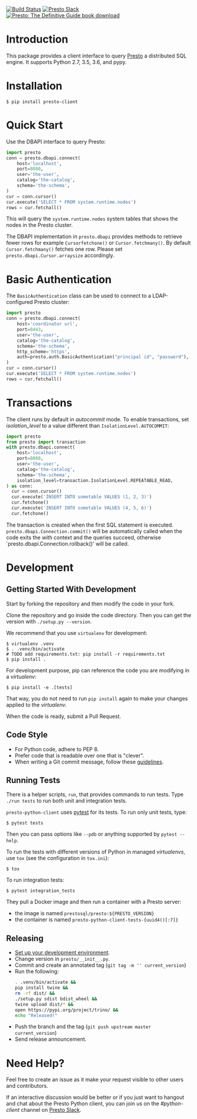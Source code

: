 [![Build Status](https://github.com/prestosql/presto-python-client/workflows/ci/badge.svg)](https://github.com/prestosql/presto-python-client/actions?query=workflow%3Aci+event%3Apush+branch%3Amaster)
[![Presto Slack](https://img.shields.io/static/v1?logo=slack&logoColor=959DA5&label=Slack&labelColor=333a41&message=join%20conversation&color=3AC358)](https://prestosql.io/slack.html)
[![Presto: The Definitive Guide book download](https://img.shields.io/badge/Presto%3A%20The%20Definitive%20Guide-download-brightgreen)](https://www.starburstdata.com/oreilly-presto-guide-download/)

# Introduction

This package provides a client interface to query [Presto](https://prestosql.io/)
a distributed SQL engine. It supports Python 2.7, 3.5, 3.6, and pypy.

# Installation

```
$ pip install presto-client
```

# Quick Start

Use the DBAPI interface to query Presto:

```python
import presto
conn = presto.dbapi.connect(
    host='localhost',
    port=8080,
    user='the-user',
    catalog='the-catalog',
    schema='the-schema',
)
cur = conn.cursor()
cur.execute('SELECT * FROM system.runtime.nodes')
rows = cur.fetchall()
```

This will query the `system.runtime.nodes` system tables that shows the nodes
in the Presto cluster.

The DBAPI implementation in `presto.dbapi` provides methods to retrieve fewer
rows for example `Cursorfetchone()` or `Cursor.fetchmany()`. By default
`Cursor.fetchmany()` fetches one row. Please set
`presto.dbapi.Cursor.arraysize` accordingly.

# Basic Authentication
The `BasicAuthentication` class can be used to connect to a LDAP-configured Presto
cluster:
```python
import presto
conn = presto.dbapi.connect(
    host='coordinator url',
    port=8443,
    user='the-user',
    catalog='the-catalog',
    schema='the-schema',
    http_scheme='https',
    auth=presto.auth.BasicAuthentication("principal id", "password"),
)
cur = conn.cursor()
cur.execute('SELECT * FROM system.runtime.nodes')
rows = cur.fetchall()
```

# Transactions
The client runs by default in *autocommit* mode. To enable transactions, set
*isolation_level* to a value different than `IsolationLevel.AUTOCOMMIT`:

```python
import presto
from presto import transaction
with presto.dbapi.connect(
    host='localhost',
    port=8080,
    user='the-user',
    catalog='the-catalog',
    schema='the-schema',
    isolation_level=transaction.IsolationLevel.REPEATABLE_READ,
) as conn:
  cur = conn.cursor()
  cur.execute('INSERT INTO sometable VALUES (1, 2, 3)')
  cur.fetchone()
  cur.execute('INSERT INTO sometable VALUES (4, 5, 6)')
  cur.fetchone()
```

The transaction is created when the first SQL statement is executed.
`presto.dbapi.Connection.commit()` will be automatically called when the code
exits the *with* context and the queries succeed, otherwise
`presto.dbapi.Connection.rollback()' will be called.

# Development

## Getting Started With Development

Start by forking the repository and then modify the code in your fork.

Clone the repository and go inside the code directory. Then you can get the
version with `./setup.py --version`.

We recommend that you use `virtualenv` for development:

```
$ virtualenv .venv
$ . .venv/bin/activate
# TODO add requirements.txt: pip install -r requirements.txt
$ pip install .
```

For development purpose, pip can reference the code you are modifying in a
*virtualenv*:

```
$ pip install -e .[tests]
```

That way, you do not need to run `pip install` again to make your changes
applied to the *virtualenv*.

When the code is ready, submit a Pull Request.

## Code Style

- For Python code, adhere to PEP 8.
- Prefer code that is readable over one that is "clever".
- When writing a Git commit message, follow these [guidelines](https://chris.beams.io/posts/git-commit/).

## Running Tests

There is a helper scripts, `run`, that provides commands to run tests.
Type `./run tests` to run both unit and integration tests.

`presto-python-client` uses [pytest](https://pytest.org/) for its tests. To run
only unit tests, type:

```
$ pytest tests
```

Then you can pass options like `--pdb` or anything supported by `pytest --help`.

To run the tests with different versions of Python in managed *virtualenvs*,
use `tox` (see the configuration in `tox.ini`):

```
$ tox
```

To run integration tests:

```
$ pytest integration_tests
```

They pull a Docker image and then run a container with a Presto server:
- the image is named `prestosql/presto:${PRESTO_VERSION}`
- the container is named `presto-python-client-tests-{uuid4()[:7]}`

## Releasing

- [Set up your development environment](#Getting-Started-With-Development).
- Change version in `presto/__init__.py`.
- Commit and create an annotated tag (`git tag -m '' current_version`)
- Run the following:
  ```bash
  . .venv/bin/activate &&
  pip install twine &&
  rm -rf dist/ &&
  ./setup.py sdist bdist_wheel &&
  twine upload dist/* &&
  open https://pypi.org/project/trino/ &&
  echo "Released!"
  ```
- Push the branch and the tag (`git push upstream master current_version`)
- Send release announcement.

# Need Help?

Feel free to create an issue as it make your request visible to other users and contributors.

If an interactive discussion would be better or if you just want to hangout and chat about
the Presto Python client, you can join us on the *#python-client* channel on
[Presto Slack](https://prestosql.io/slack.html).
